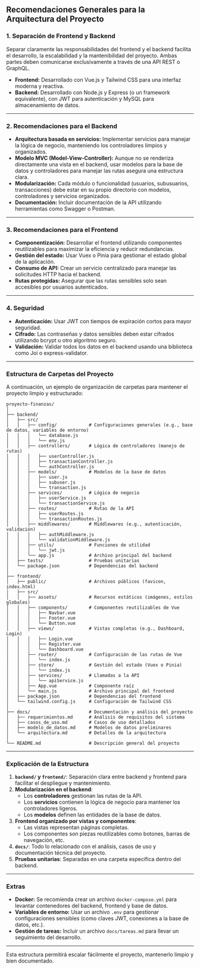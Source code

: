 ## **Recomendaciones Generales para la Arquitectura del Proyecto**

### **1. Separación de Frontend y Backend**
Separar claramente las responsabilidades del frontend y el backend facilita el desarrollo, la escalabilidad y la mantenibilidad del proyecto. Ambas partes deben comunicarse exclusivamente a través de una API REST o GraphQL.

- **Frontend:** Desarrollado con Vue.js y Tailwind CSS para una interfaz moderna y reactiva.
- **Backend:** Desarrollado con Node.js y Express (o un framework equivalente), con JWT para autenticación y MySQL para almacenamiento de datos.

---

### **2. Recomendaciones para el Backend**
- **Arquitectura basada en servicios:** Implementar servicios para manejar la lógica de negocio, manteniendo los controladores limpios y organizados.
- **Modelo MVC (Model-View-Controller):** Aunque no se renderiza directamente una vista en el backend, usar modelos para la base de datos y controladores para manejar las rutas asegura una estructura clara.
- **Modularización:** Cada módulo o funcionalidad (usuarios, subusuarios, transacciones) debe estar en su propio directorio con modelos, controladores y servicios organizados.
- **Documentación:** Incluir documentación de la API utilizando herramientas como Swagger o Postman.

---

### **3. Recomendaciones para el Frontend**
- **Componentización:** Desarrollar el frontend utilizando componentes reutilizables para maximizar la eficiencia y reducir redundancias.
- **Gestión del estado:** Usar Vuex o Pinia para gestionar el estado global de la aplicación.
- **Consumo de API:** Crear un servicio centralizado para manejar las solicitudes HTTP hacia el backend.
- **Rutas protegidas:** Asegurar que las rutas sensibles solo sean accesibles por usuarios autenticados.

---

### **4. Seguridad**
- **Autenticación:** Usar JWT con tiempos de expiración cortos para mayor seguridad. 
- **Cifrado:** Las contraseñas y datos sensibles deben estar cifrados utilizando bcrypt u otro algoritmo seguro.
- **Validación:** Validar todos los datos en el backend usando una biblioteca como Joi o express-validator.

---

### **Estructura de Carpetas del Proyecto**

A continuación, un ejemplo de organización de carpetas para mantener el proyecto limpio y estructurado:

```
proyecto-finanzas/
│
├── backend/
│   ├── src/
│   │   ├── config/            # Configuraciones generales (e.g., base de datos, variables de entorno)
│   │   │   └── database.js
│   │   │   └── env.js
│   │   ├── controllers/       # Lógica de controladores (manejo de rutas)
│   │   │   ├── userController.js
│   │   │   ├── transactionController.js
│   │   │   └── authController.js
│   │   ├── models/            # Modelos de la base de datos
│   │   │   ├── user.js
│   │   │   ├── subuser.js
│   │   │   └── transaction.js
│   │   ├── services/          # Lógica de negocio
│   │   │   ├── userService.js
│   │   │   └── transactionService.js
│   │   ├── routes/            # Rutas de la API
│   │   │   ├── userRoutes.js
│   │   │   └── transactionRoutes.js
│   │   ├── middlewares/       # Middlewares (e.g., autenticación, validación)
│   │   │   ├── authMiddleware.js
│   │   │   └── validationMiddleware.js
│   │   ├── utils/             # Funciones de utilidad
│   │   │   └── jwt.js
│   │   └── app.js             # Archivo principal del backend
│   ├── tests/                 # Pruebas unitarias
│   └── package.json           # Dependencias del backend
│
├── frontend/
│   ├── public/                # Archivos públicos (favicon, index.html)
│   ├── src/
│   │   ├── assets/            # Recursos estáticos (imágenes, estilos globales)
│   │   ├── components/        # Componentes reutilizables de Vue
│   │   │   ├── Navbar.vue
│   │   │   ├── Footer.vue
│   │   │   └── Button.vue
│   │   ├── views/             # Vistas completas (e.g., Dashboard, Login)
│   │   │   ├── Login.vue
│   │   │   ├── Register.vue
│   │   │   └── Dashboard.vue
│   │   ├── router/            # Configuración de las rutas de Vue
│   │   │   └── index.js
│   │   ├── store/             # Gestión del estado (Vuex o Pinia)
│   │   │   └── index.js
│   │   ├── services/          # Llamadas a la API
│   │   │   └── apiService.js
│   │   ├── App.vue            # Componente raíz
│   │   └── main.js            # Archivo principal del frontend
│   ├── package.json           # Dependencias del frontend
│   └── tailwind.config.js     # Configuración de Tailwind CSS
│
├── docs/                      # Documentación y análisis del proyecto
│   ├── requerimientos.md      # Análisis de requisitos del sistema
│   ├── casos_de_uso.md        # Casos de uso detallados
│   ├── modelo_de_datos.md     # Modelos de datos preliminares
│   └── arquitectura.md        # Detalles de la arquitectura
│
└── README.md                  # Descripción general del proyecto
```

---

### **Explicación de la Estructura**

1. **`backend/` y `frontend/`**: Separación clara entre backend y frontend para facilitar el despliegue y mantenimiento.
2. **Modularización en el backend**:
   - Los **controladores** gestionan las rutas de la API.
   - Los **servicios** contienen la lógica de negocio para mantener los controladores ligeros.
   - Los **modelos** definen las entidades de la base de datos.
3. **Frontend organizado por vistas y componentes**: 
   - Las vistas representan páginas completas.
   - Los componentes son piezas reutilizables como botones, barras de navegación, etc.
4. **`docs/`**: Todo lo relacionado con el análisis, casos de uso y documentación técnica del proyecto.
5. **Pruebas unitarias**: Separadas en una carpeta específica dentro del backend.

---

### **Extras**
- **Docker:** Se recomienda crear un archivo `docker-compose.yml` para levantar contenedores del backend, frontend y base de datos.
- **Variables de entorno:** Usar un archivo `.env` para gestionar configuraciones sensibles (como claves JWT, conexiones a la base de datos, etc.).
- **Gestión de tareas:** Incluir un archivo `docs/tareas.md` para llevar un seguimiento del desarrollo.

---

Esta estructura  permitirá escalar fácilmente el proyecto, mantenerlo limpio y bien documentado.
